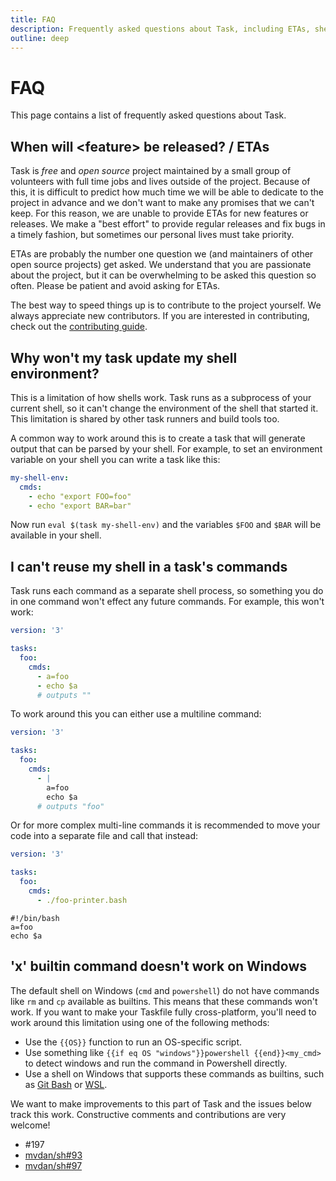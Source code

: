```yaml
---
title: FAQ
description: Frequently asked questions about Task, including ETAs, shell limitations, and Windows compatibility
outline: deep
---
```


# FAQ

This page contains a list of frequently asked questions about Task.

## When will \<feature\> be released? / ETAs

Task is _free_ and _open source_ project maintained by a small group of
volunteers with full time jobs and lives outside of the project. Because of
this, it is difficult to predict how much time we will be able to dedicate to
the project in advance and we don't want to make any promises that we can't
keep. For this reason, we are unable to provide ETAs for new features or
releases. We make a "best effort" to provide regular releases and fix bugs in a
timely fashion, but sometimes our personal lives must take priority.

ETAs are probably the number one question we (and maintainers of other open
source projects) get asked. We understand that you are passionate about the
project, but it can be overwhelming to be asked this question so often. Please
be patient and avoid asking for ETAs.

The best way to speed things up is to contribute to the project yourself. We
always appreciate new contributors. If you are interested in contributing, check
out the [contributing guide](/contributing.md).

## Why won't my task update my shell environment?

This is a limitation of how shells work. Task runs as a subprocess of your
current shell, so it can't change the environment of the shell that started it.
This limitation is shared by other task runners and build tools too.

A common way to work around this is to create a task that will generate output
that can be parsed by your shell. For example, to set an environment variable on
your shell you can write a task like this:

```yaml
my-shell-env:
  cmds:
    - echo "export FOO=foo"
    - echo "export BAR=bar"
```

Now run `eval $(task my-shell-env)` and the variables `$FOO` and `$BAR` will be
available in your shell.

## I can't reuse my shell in a task's commands

Task runs each command as a separate shell process, so something you do in one
command won't effect any future commands. For example, this won't work:

```yaml
version: '3'

tasks:
  foo:
    cmds:
      - a=foo
      - echo $a
      # outputs ""
```

To work around this you can either use a multiline command:

```yaml
version: '3'

tasks:
  foo:
    cmds:
      - |
        a=foo
        echo $a
      # outputs "foo"
```

Or for more complex multi-line commands it is recommended to move your code into
a separate file and call that instead:

```yaml
version: '3'

tasks:
  foo:
    cmds:
      - ./foo-printer.bash
```

```shell
#!/bin/bash
a=foo
echo $a
```

## 'x' builtin command doesn't work on Windows

The default shell on Windows (`cmd` and `powershell`) do not have commands like
`rm` and `cp` available as builtins. This means that these commands won't work.
If you want to make your Taskfile fully cross-platform, you'll need to work
around this limitation using one of the following methods:

- Use the <span v-pre>`{{OS}}`</span> function to run an OS-specific script.
- Use something like <span v-pre>`{{if eq OS "windows"}}powershell {{end}}<my_cmd>`</span> to
  detect windows and run the command in Powershell directly.
- Use a shell on Windows that supports these commands as builtins, such as [Git
  Bash][git-bash] or [WSL][wsl].

We want to make improvements to this part of Task and the issues below track
this work. Constructive comments and contributions are very welcome!

- #197
- [mvdan/sh#93](https://github.com/mvdan/sh/issues/93)
- [mvdan/sh#97](https://github.com/mvdan/sh/issues/97)

[git-bash]: https://gitforwindows.org/
[wsl]: https://learn.microsoft.com/en-us/windows/wsl/install
